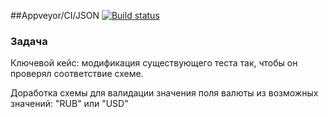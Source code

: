 ##Appveyor/CI/JSON
[![Build status](https://ci.appveyor.com/api/projects/status/vxdujh9j1afx4a4b/branch/main?svg=true)](https://ci.appveyor.com/project/aeontal/aqa-2-1-1/branch/main)


### Задача

Ключевой кейс: модификация существующего теста так, чтобы он проверял соответствие схеме.

Доработка схемы для валидации значения поля валюты из возможных значений: "RUB" или "USD"


